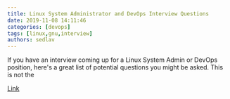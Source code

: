 ```yaml
---
title: Linux System Administrator and DevOps Interview Questions 
date: 2019-11-08 14:11:46
categories: [devops]
tags: [linux,gnu,interview]
authors: sedlav
---
```


If you have an interview coming up for a Linux System Admin or DevOps position, here's a great list of potential questions you might be asked. This is not the

[Link](https://www.linuxtrainingacademy.com/linux-system-administrator-and-devops-interview-questions/)
